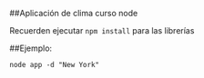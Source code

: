 ##Aplicación de clima curso node

Recuerden ejecutar ```npm install``` para las librerías 

##Ejemplo:

```
node app -d "New York"

```